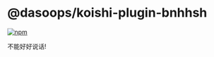 # @dasoops/koishi-plugin-bnhhsh

[![npm](https://img.shields.io/npm/v/@dasoops/koishi-plugin-bnhhsh?style=flat-square)](https://www.npmjs.com/package/@dasoops/koishi-plugin-bnhhsh)

不能好好说话!
